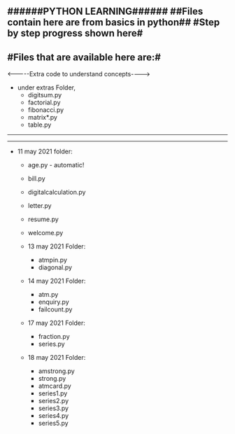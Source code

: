 ######PYTHON LEARNING######
##Files contain here are from basics in python##
#Step by step progress shown here#
--------------------------------------
#Files that are available here are:#
---------------------------------------
<-----Extra code to understand concepts---->
* under extras Folder,
   * digitsum.py
   * factorial.py
   * fibonacci.py
   * matrix*.py
   * table.py
   
----------------------------------------
----------------------------------------

* 11 may 2021 folder:
  * age.py - automatic!
  * bill.py
  * digitalcalculation.py
  * letter.py
  * resume.py
  * welcome.py
   
   * 13 may 2021 Folder:
     * atmpin.py
     * diagonal.py
     
   * 14 may 2021 Folder:
     * atm.py
     * enquiry.py
     * failcount.py
     
   * 17 may 2021 Folder:
      * fraction.py
      * series.py
      
   * 18 may 2021 Folder:
      * amstrong.py
      * strong.py
      * atmcard.py
      * series1.py
      * series2.py
      * series3.py
      * series4.py
      * series5.py
      
     
